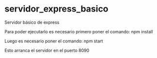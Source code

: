 # servidor_express_basico
Servidor básico de express

Para poder ejecutarlo es necesario primero poner el comando:
npm install

Luego es necesario poner el comando:
npm start

Esto arranca el servidor en el puerto 8090
